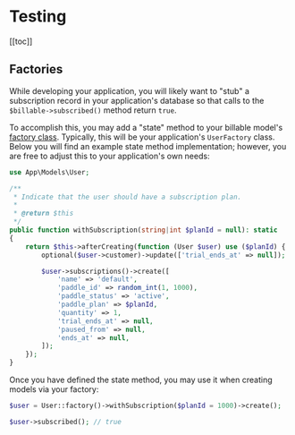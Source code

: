 # Testing

[[toc]]

## Factories

While developing your application, you will likely want to "stub" a subscription record in your application's database so that calls to the `$billable->subscribed()` method return `true`.

To accomplish this, you may add a "state" method to your billable model's [factory class](https://laravel.com/docs/database-testing#defining-model-factories). Typically, this will be your application's `UserFactory` class. Below you will find an example state method implementation; however, you are free to adjust this to your application's own needs:

```php
use App\Models\User;

/**
 * Indicate that the user should have a subscription plan.
 *
 * @return $this
 */
public function withSubscription(string|int $planId = null): static
{
    return $this->afterCreating(function (User $user) use ($planId) {
        optional($user->customer)->update(['trial_ends_at' => null]);

        $user->subscriptions()->create([
            'name' => 'default',
            'paddle_id' => random_int(1, 1000),
            'paddle_status' => 'active',
            'paddle_plan' => $planId,
            'quantity' => 1,
            'trial_ends_at' => null,
            'paused_from' => null,
            'ends_at' => null,
        ]);
    });
}
```

Once you have defined the state method, you may use it when creating models via your factory:

```php
$user = User::factory()->withSubscription($planId = 1000)->create();

$user->subscribed(); // true
```
